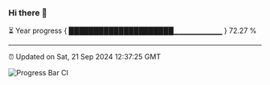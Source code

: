 ### Hi there 👋

⏳ Year progress { █████████████████████▁▁▁▁▁▁▁▁▁ } 72.27 %

---

⏰ Updated on Sat, 21 Sep 2024 12:37:25 GMT

![Progress Bar CI](https://github.com/ZhaoGui/ZhaoGui/workflows/Progress%20Bar%20CI/badge.svg)
